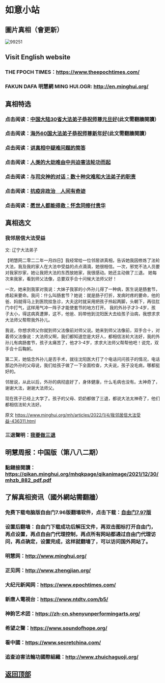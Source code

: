 # 如意小站

## 圖片真相（會更新）

![99251](https://user-images.githubusercontent.com/79625284/148039976-e6cc8822-e4f4-4fb6-9849-f2857db99ed6.jpg)

## Visit English website

### THE FPOCH TIMES：https://www.theepochtimes.com/

### FAKUN DAFA 明慧網 MING HUI.OGR: http://en.minghui.org/

## 真相特选

### 点击阅读：[中国大陆30省大法弟子恭祝师尊元旦好](https://greetings.minghui.org/mh/articles/2021/12/31/%E4%B8%AD%E5%9B%BD%E5%A4%A7%E9%99%8630%E7%9C%81%E5%A4%A7%E6%B3%95%E5%BC%9F%E5%AD%90%E6%81%AD%E7%A5%9D%E5%B8%88%E5%B0%8A%E5%85%83%E6%97%A6%E5%A5%BD-436087.html)(此文需翻牆閱讀）

### 点击阅读：[海外60国大法弟子恭祝师尊新年好](https://greetings.minghui.org/mh/articles/2022/1/1/%E6%B5%B7%E5%A4%9660%E5%9B%BD%E5%A4%A7%E6%B3%95%E5%BC%9F%E5%AD%90%E6%81%AD%E7%A5%9D%E5%B8%88%E5%B0%8A%E6%96%B0%E5%B9%B4%E5%A5%BD-435930.html)(此文需翻牆閱讀）

### 点击阅读：[讲真相中疑难问题的简答](https://github.com/pinhe91/jcxw3/tree/main)

### 点击阅读：[人类的大劫难由中共迫害法轮功而起](https://github.com/pinhe91/jcxw4/tree/main) 

### 点击阅读：[与司灾神的对话：数十种灾难和大法弟子的职责](https://github.com/pinhe91/jcxw1/tree/main) 

### 点击阅读：[抗疫非政治　人间有奇迹](https://github.com/pinhe91/jcxw2/tree/main) 

### 点击阅读：[愿世人都能得救：怀念同修付贵华](https://github.com/pinhe91/jcxw5/tree/main)

## 真相选文

### 我邻居信大法受益

文: 辽宁大法弟子 

【明慧网二零二二年一月四日】我经常给一位邻居讲真相，告诉她我因修炼了法轮大法，我及我的家人在大法中受益的点点滴滴，她很相信。一次，邪党不法人员要对我家抄家，她让我把大法的东西放她家，我很感动。她还主动做了三退。
她每次来我家，看到师父法像，总要双手合十问候大法师父好！

一次，她来到我家对我说：大妹子我家的小外孙儿得了一种病，医生说是肠套节，疼起来要命。我问：什么叫肠套节？她说：就是肠子打折，发病时疼的要命，他的爸、妈就得马上到医院挂急诊，大夫这时就采用把孩子拎起两脚，头朝下，再往肛门中打气，这样用气冲一阵子才能使套节的地方打开。 我的外孙子才3-4岁，孩子太小，得这病真遭罪，这不，他爸、妈带他到沈阳医大去给孩子治病，我想求求大法师父帮帮我外孙儿。

我说，你想求师父你就到师父法像前对师父说。她来到师父法像前，双手合十，对着师父法像说：大法师父啊，我们都知道您是大好人，都相信法轮大法好，我的外孙儿有病肠套节，孩子太痛苦了，他才3-4岁，求求大法师父帮帮他吧！说完，双手合十后鞠躬。

第二天，她惦念外孙儿是否手术，就往沈阳医大打了个电话问问孩子的情况，电话那边外孙的父母说，我们给孩子做了一下全面检查，大夫说，孩子没毛病，哪都挺好的。

邻居说，从此以后，外孙的病彻底好了，身体健康，什么毛病也没有。太神奇了，谢谢大法，谢谢大法师父。

现在孩子已经上大学了。孩子的父母、奶奶都做了三退，都说大法太神奇了，他们都相信法轮大法好。

原文 https://www.minghui.org/mh/articles/2022/1/4/我邻居信大法受益-436311.html

### 三退聲明：[我要做三退](https://tuidang.epochtimes.com/)

## 明慧周报：中国版（第八八二期）

### 點鏈接閱讀：https://qikan.minghui.org/mhqkpage/qikanimage/2021/12/30/mhzb_882_pdf.pdf

## 了解真相资讯（國外網站需翻牆）

### 免费下载电脑版自由门7.96版翻墙软件，点击下载：[自由门7.97版](https://github.com/pinhe91/tuiguang/files/6839679/fg797r.zip)

### 设置后翻墙：自由门下载成功后解压文件，再双击图标打开自由门，再点设置，再点自由门代理控制，再点所有网站都通过自由门代理访问，再点确定，设置完成，这样就翻墙了，可以访问国外网站了。

### 明慧网：http://www.minghui.org/

### 正见网：http://www.zhengjian.org/

### 大纪元新闻网：https://www.epochtimes.com/

### 新唐人電視台：https://www.ntdtv.com/b5/

### 神韵艺术团：https://zh-cn.shenyunperformingarts.org/

### 希望之聲：https://www.soundofhope.org/

### 看中國：https://www.secretchina.com/

### 追查迫害法輪功國際組織：http://www.zhuichaguoji.org/

## [返回顶部](https://git.io/Js3EY)
